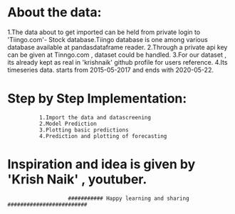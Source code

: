 # About the data:

 1.The data about to get imported can be held from private login to 'Tiingo.com'- Stock database.Tiingo database is one among various database available at pandasdataframe reader.
 2.Through a private api key can be given at Tinngo.com , dataset could be handled.
 3.For our dataset , its already kept as real in 'krishnaik' github profile for users reference.
 4.Its timeseries data. starts from 2015-05-2017 and ends with 2020-05-22.
                 
# Step by Step Implementation:
              1.Import the data and datascreening
              2.Model Prediction
              3.Plotting basic predictions
              4.Prediction and plotting of forecasting

# Inspiration and idea is given by 'Krish Naik' , youtuber.

                       ########### Happy learning and sharing #########################
